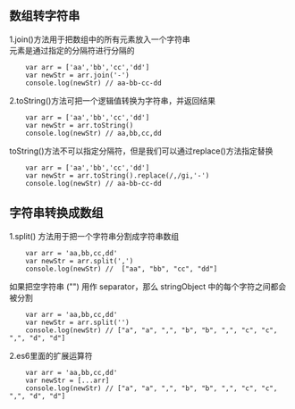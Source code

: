 ## 数组转字符串
1.join()方法用于把数组中的所有元素放入一个字符串  
元素是通过指定的分隔符进行分隔的  
```
    var arr = ['aa','bb','cc','dd']
    var newStr = arr.join('-')
    console.log(newStr) // aa-bb-cc-dd
```
2.toString()方法可把一个逻辑值转换为字符串，并返回结果
```
    var arr = ['aa','bb','cc','dd']
    var newStr = arr.toString()
    console.log(newStr) // aa,bb,cc,dd
```
toString()方法不可以指定分隔符，但是我们可以通过replace()方法指定替换
```
    var arr = ['aa','bb','cc','dd']
    var newStr = arr.toString().replace(/,/gi,'-')
    console.log(newStr) // aa-bb-cc-dd
```

## 字符串转换成数组
1.split() 方法用于把一个字符串分割成字符串数组
```
    var arr = 'aa,bb,cc,dd'
    var newStr = arr.split(',')
    console.log(newStr) //  ["aa", "bb", "cc", "dd"]
```
如果把空字符串 ("") 用作 separator，那么 stringObject 中的每个字符之间都会被分割
```
    var arr = 'aa,bb,cc,dd'
    var newStr = arr.split('')
    console.log(newStr) // ["a", "a", ",", "b", "b", ",", "c", "c", ",", "d", "d"]
```
2.es6里面的扩展运算符
```
    var arr = 'aa,bb,cc,dd'
    var newStr = [...arr]
    console.log(newStr) // ["a", "a", ",", "b", "b", ",", "c", "c", ",", "d", "d"]
```